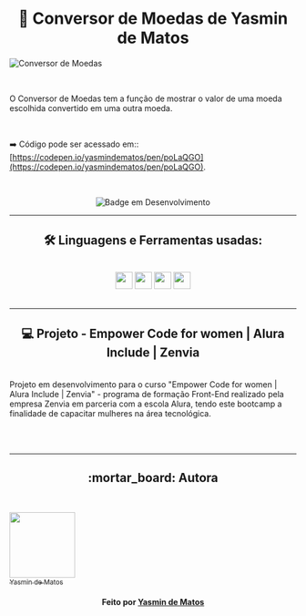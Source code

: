 <h1 align="center"> 📝 Conversor de Moedas de Yasmin de Matos </h1>

![Conversor de Moedas](https://user-images.githubusercontent.com/98225965/193980442-e14441ff-ef3b-459f-9a19-eba839c59712.png)

<br>

O Conversor de Moedas tem a função de mostrar o valor de uma moeda escolhida convertido em uma outra moeda.

<br>

➡️ Código pode ser acessado em:: [https://codepen.io/yasmindematos/pen/poLaQGO](https://codepen.io/yasmindematos/pen/poLaQGO).

<br>
<div style="display: inline_block" align="center">

![Badge em Desenvolvimento](http://img.shields.io/static/v1?label=STATUS&message=EM%20DESENVOLVIMENTO&color=GREEN&style=for-the-badge)
</div>

<hr>
<div style="display: inline_block" align="center">  
<h2 align="center"><strong>🛠  Linguagens e Ferramentas usadas:</strong></h1><br>
  <img width="30" src="https://cdn.jsdelivr.net/gh/devicons/devicon/icons/html5/html5-original.svg" />
  <img width="30" src="https://cdn.jsdelivr.net/gh/devicons/devicon/icons/css3/css3-original.svg" />
  <img width="30" src="https://cdn.jsdelivr.net/gh/devicons/devicon/icons/javascript/javascript-original.svg" />
  <img width="30" src="https://cdn.jsdelivr.net/gh/devicons/devicon/icons/vscode/vscode-original.svg" />
</div>
<br>

<hr>
<h2 align="center"><strong>💻 Projeto - Empower Code for women | Alura Include | Zenvia</strong></h1><br>
Projeto em desenvolvimento para o curso "Empower Code for women | Alura Include | Zenvia" - programa de formação Front-End realizado pela empresa Zenvia em parceria com a escola Alura, tendo este bootcamp a finalidade de capacitar mulheres na área tecnológica.

<br><br>

<hr>
<h2 align="center"><strong>:mortar_board: Autora</strong></h1><br> 


[<img src="https://avatars.githubusercontent.com/u/98225965" width=115><br><sub>Yasmin de Matos</sub>](https://github.com/yasmindematos) 


<h4 align="center">
   Feito por  <a href="https://www.linkedin.com/in/yasmindematos/" target="_blank"> Yasmin de Matos </a>
</h4>
